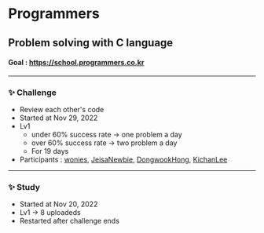 # Programmers


## Problem solving with C language

#### Goal : https://school.programmers.co.kr

------------

### ✨  Challenge
- Review each other's code  
- Started at Nov 29, 2022    
- Lv1
  - under 60% success rate -> one problem a day
  - over 60% success rate -> two problem a day
  - For 19 days
 - Participants : [wonies](https://github.com/wonies), [JeisaNewbie](https://github.com/JeisaNewbie), [DongwookHong](https://github.com/DongwookHong), [KichanLee](https://github.com/KichanLee)  

------------

### ✨  Study
- Started at Nov 20, 2022
- Lv1 -> 8 uploadeds
- Restarted after challenge ends
